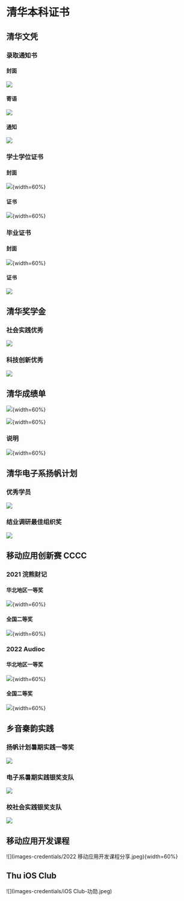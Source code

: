 # 清华本科证书

## 清华文凭

### 录取通知书

#### 封面

![](images-credentials/%E6%B8%85%E5%8D%8E-%E5%BD%95%E5%8F%96%E9%80%9A%E7%9F%A5%E4%B9%A6-%E5%B0%81%E9%9D%A2.jpeg)

#### 寄语

![](images-credentials/%E6%B8%85%E5%8D%8E-%E5%BD%95%E5%8F%96%E9%80%9A%E7%9F%A5%E4%B9%A6-%E5%AF%84%E8%AF%AD.jpeg)

#### 通知

![](images-credentials/%E6%B8%85%E5%8D%8E-%E5%BD%95%E5%8F%96%E9%80%9A%E7%9F%A5%E4%B9%A6-%E9%80%9A%E7%9F%A5.jpeg)

### 学士学位证书

#### 封面

![](images-credentials/%E6%B8%85%E5%8D%8E-%E5%AD%A6%E4%BD%8D%E8%AF%81%E4%B9%A6-%E5%B0%81%E9%9D%A2.jpeg){width=60%}

#### 证书

![](images-credentials/%E6%B8%85%E5%8D%8E-%E5%AD%A6%E4%BD%8D%E8%AF%81%E4%B9%A6.jpeg){width=60%}

### 毕业证书

#### 封面

![](images-credentials/%E6%B8%85%E5%8D%8E-%E6%AF%95%E4%B8%9A%E8%AF%81%E4%B9%A6-%E5%B0%81%E9%9D%A2.jpeg){width=60%}

#### 证书

![](images-credentials/%E6%B8%85%E5%8D%8E-%E6%AF%95%E4%B8%9A%E8%AF%81%E4%B9%A6.jpeg)

## 清华奖学金

### 社会实践优秀

![](images-credentials/%E6%B8%85%E5%8D%8E%E5%A5%96%E5%AD%A6%E9%87%91-%E7%A4%BE%E4%BC%9A%E5%AE%9E%E8%B7%B5%E4%BC%98%E7%A7%80.jpeg)

### 科技创新优秀

![](images-credentials/%E6%B8%85%E5%8D%8E%E5%A5%96%E5%AD%A6%E9%87%91-%E7%A7%91%E6%8A%80%E5%88%9B%E6%96%B0%E4%BC%98%E7%A7%80.jpeg)

## 清华成绩单

![](images-credentials/%E6%B8%85%E5%8D%8E%E6%88%90%E7%BB%A9%E5%8D%95-1.jpeg){width=60%}

![](images-credentials/%E6%B8%85%E5%8D%8E%E6%88%90%E7%BB%A9%E5%8D%95-2.jpeg){width=60%}

### 说明

![](images-credentials/%E6%B8%85%E5%8D%8E%E6%88%90%E7%BB%A9%E5%8D%95-3.jpeg){width=60%}

## 清华电子系扬帆计划

### 优秀学员

![](images-credentials/%E6%89%AC%E5%B8%86-%E4%BC%98%E7%A7%80%E5%AD%A6%E5%91%98.jpeg)

### 结业调研最佳组织奖

![](images-credentials/%E6%89%AC%E5%B8%86-%E7%BB%93%E4%B8%9A%E8%B0%83%E7%A0%94-%E6%9C%80%E4%BD%B3%E7%BB%84%E7%BB%87%E5%A5%96.jpeg)

## 移动应用创新赛 CCCC

### 2021 浣熊财记

#### 华北地区一等奖

![](images-credentials/CCCC21-%E5%A4%8D%E8%B5%9B-%E6%B5%A3%E7%86%8A%E8%B4%A2%E8%AE%B0.jpeg){width=60%}

#### 全国二等奖

![](images-credentials/CCCC21-%E5%86%B3%E8%B5%9B-%E6%B5%A3%E7%86%8A%E8%B4%A2%E8%AE%B0.jpeg){width=60%}

### 2022 Audioc

#### 华北地区一等奖

![](images-credentials/CCCC22-%E5%A4%8D%E8%B5%9B-Audioc.jpeg){width=60%}

#### 全国二等奖

![](images-credentials/CCCC22-%E5%86%B3%E8%B5%9B-Audioc.jpeg){width=60%}

## 乡音秦韵实践

### 扬帆计划暑期实践一等奖

![](images-credentials/%E4%B9%A1%E9%9F%B3%E7%A7%A6%E9%9F%B5-%E6%89%AC%E5%B8%86%E4%B8%80%E7%AD%89%E5%A5%96.jpeg)

### 电子系暑期实践银奖支队

![](images-credentials/%E4%B9%A1%E9%9F%B3%E7%A7%A6%E9%9F%B5-%E7%B3%BB%E9%93%B6%E5%A5%96.jpeg)

### 校社会实践银奖支队

![](images-credentials/%E4%B9%A1%E9%9F%B3%E7%A7%A6%E9%9F%B5-%E6%A0%A1%E9%93%B6%E5%A5%96.jpeg)

## 移动应用开发课程

![](images-credentials/2022 移动应用开发课程分享.jpeg){width=60%}

## Thu iOS Club

![](images-credentials/iOS Club-功勋.jpeg)
